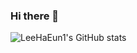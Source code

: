 ### Hi there 👋

![LeeHaEun1's GitHub stats](https://github-readme-stats.vercel.app/api?username=LeeHaEun1&show_icons=true&theme=radical)  
